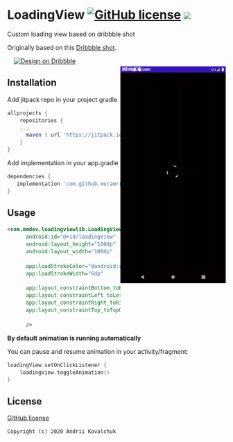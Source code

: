 # LoadingView [![GitHub license](https://img.shields.io/github/license/muramrr/LoadingView?color=orange)](https://github.com/muramrr/Kudago-Application/blob/master/LICENSE) [![](https://img.shields.io/badge/minSDK-14-green)](https://shields.io/)

Custom loading view based on dribbble shot

<img src="/sample.gif" alt="sample" title="sample" align="right" vspace="52" height="500"/>

Originally based on this [Dribbble shot](https://dribbble.com/shots/5095383-Loader-Animation).

<a href="https://dribbble.com/shots/5095383-Loader-Animation">
  <img alt="Design on Dribbble" src="https://github.com/muramrr/misc/blob/master/dribbble.png" width="200" height="80" hspace="15" />
</a>

## Installation

Add jitpack repo in your project.gradle
```gradle
allprojects {
    repositories {
    ...
      maven { url 'https://jitpack.io' }
    }
}
 ```

Add implementation in your app.gradle
```gradle
dependencies {
   implementation 'com.github.muramrr:LoadingView:1.1'
}
```

## Usage

```xml
<com.mmdev.loadingviewlib.LoadingView
      android:id="@+id/loadingView"
      android:layout_height="100dp"
      android:layout_width="100dp"
      
      app:loadStrokeColor="@android:color/white"
      app:loadStrokeWidth="6dp"
      
      app:layout_constraintBottom_toBottomOf="parent"
      app:layout_constraintLeft_toLeftOf="parent"
      app:layout_constraintRight_toRightOf="parent"
      app:layout_constraintTop_toTopOf="parent"
      
      />

```
**By default animation is running automatically**

You can pause and resume animation in your activity/fragment:

```kotlin
loadingView.setOnClickListener {
    loadingView.toggleAnimation()
}

```



## License

[GitHub license](https://github.com/muramrr/LoadingView/blob/master/LICENSE)


```
Copyright (c) 2020 Andrii Kovalchuk
```
